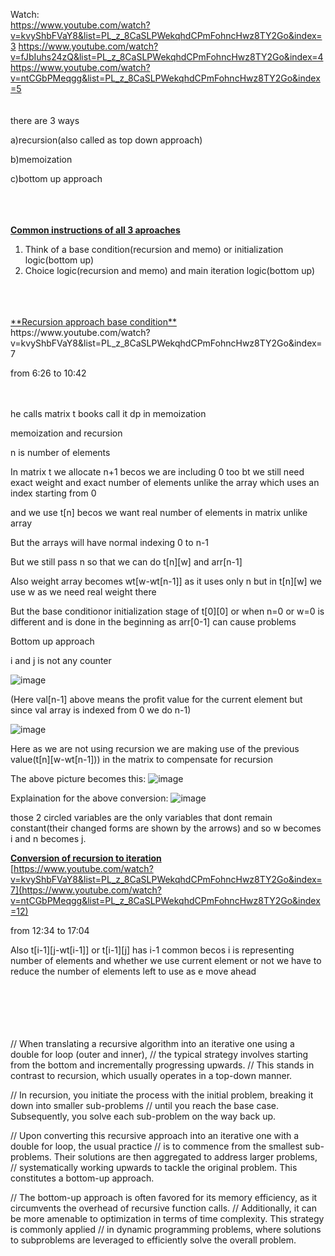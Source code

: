 Watch:<br />
https://www.youtube.com/watch?v=kvyShbFVaY8&list=PL_z_8CaSLPWekqhdCPmFohncHwz8TY2Go&index=3
https://www.youtube.com/watch?v=fJbIuhs24zQ&list=PL_z_8CaSLPWekqhdCPmFohncHwz8TY2Go&index=4
https://www.youtube.com/watch?v=ntCGbPMeqgg&list=PL_z_8CaSLPWekqhdCPmFohncHwz8TY2Go&index=5
<br />
<br />
<br />
there are 3 ways  

a)recursion(also called as top down approach)<br />  

b)memoization  

c)bottom up approach  
<br />
<br />
<br />

<ins>**Common instructions of all 3 aproaches**</ins><br />
1) Think of a base condition(recursion and memo) or initialization logic(bottom up)<br />
2) Choice logic(recursion and memo) and main iteration logic(bottom up)<br />

<br />
<br />
<br />
<ins>**Recursion approach base condition**</ins><br />
https://www.youtube.com/watch?v=kvyShbFVaY8&list=PL_z_8CaSLPWekqhdCPmFohncHwz8TY2Go&index=7

from 6:26 to 10:42<br />
<br />
<br />


he calls matrix t books call it dp in memoization


memoization and recursion

n is number of elements 


In matrix t we allocate n+1 becos we are including 0 too bt we still need exact weight and exact number of elements unlike the array which uses an index starting from 0

and we use t[n] becos we want real number of elements in matrix unlike array


But the arrays will have normal indexing 0 to n-1 


But we still pass n so that 
we can do t[n][w] and arr[n-1]

Also weight array becomes wt[w-wt[n-1]] as it uses only n but in t[n][w] we use w as we need real weight there 


But the base conditionor initialization stage of t[0][0] or when n=0 or w=0 is different and is done in the beginning
as arr[0-1] can cause problems








Bottom up approach

i and j is not any counter

![image](https://github.com/gregbg218/DSA/assets/72642906/2d4590f1-016e-4ff7-a2c0-62d4bb9e8a73)

(Here val[n-1] above means the profit value for the current element but since val array is indexed from 0 we do n-1)

![image](https://github.com/gregbg218/DSA/assets/72642906/3316667c-4141-423a-81a7-34a48ed5cc2d)



Here as we are not using recursion we are making use of the previous value(t[n][w-wt[n-1])) in the matrix to compensate for recursion





The above picture becomes this:
![image](https://github.com/gregbg218/DSA/assets/72642906/dcb22378-e427-47b6-bc7b-41a90e50aab2)



Explaination for the above conversion:
![image](https://github.com/gregbg218/DSA/assets/72642906/8d1759d5-dec8-40c5-920c-18e5d94cfa1f)

those 2 circled variables are the only variables that dont remain constant(their changed forms are shown by the arrows) and so w becomes i and n becomes j.

<ins>**Conversion of recursion to iteration**</ins><br />
[https://www.youtube.com/watch?v=kvyShbFVaY8&list=PL_z_8CaSLPWekqhdCPmFohncHwz8TY2Go&index=7](https://www.youtube.com/watch?v=ntCGbPMeqgg&list=PL_z_8CaSLPWekqhdCPmFohncHwz8TY2Go&index=12)

from 12:34 to 17:04



Also t[i-1][j-wt[i-1]] or t[i-1][j] has i-1 common becos i is representing number of elements and whether we use current element or not we have to reduce the number of elements left to use as e move ahead


<br />
<br />
<br />
<br />
<br />
// When translating a recursive algorithm into an iterative one using a double for loop (outer and inner), 
// the typical strategy involves starting from the bottom and incrementally progressing upwards. 
// This stands in contrast to recursion, which usually operates in a top-down manner.

// In recursion, you initiate the process with the initial problem, breaking it down into smaller sub-problems 
// until you reach the base case. Subsequently, you solve each sub-problem on the way back up.

// Upon converting this recursive approach into an iterative one with a double for loop, the usual practice 
// is to commence from the smallest sub-problems. Their solutions are then aggregated to address larger problems, 
// systematically working upwards to tackle the original problem. This constitutes a bottom-up approach.

// The bottom-up approach is often favored for its memory efficiency, as it circumvents the overhead of recursive function calls. 
// Additionally, it can be more amenable to optimization in terms of time complexity. This strategy is commonly applied 
// in dynamic programming problems, where solutions to subproblems are leveraged to efficiently solve the overall problem.



